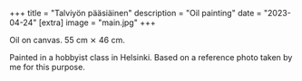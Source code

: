 +++
title = "Talviyön pääsiäinen"
description = "Oil painting"
date = "2023-04-24"
[extra]
image = "main.jpg"
+++

Oil on canvas. 55 cm ⨯ 46 cm.

Painted in a hobbyist class in Helsinki. Based on a reference photo taken by me for this purpose.
